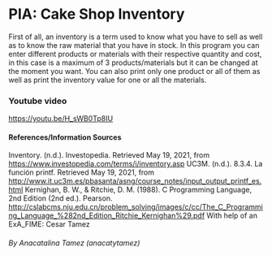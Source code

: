 # PIA: Cake Shop Inventory

First of all, an inventory is a term used to know what you have to sell as well as to know the raw material that you have in stock. In this program you can enter different products or materials with their respective quantity and cost, in this case is a maximum of 3 products/materials but it can be changed at the moment you want. You can also print only one product or all of them as well as print the inventory value for one or all the materials.

### Youtube video
https://youtu.be/H_sWB0Tp8IU

#### References/Information Sources
Inventory. (n.d.). Investopedia. Retrieved May 19, 2021, from https://www.investopedia.com/terms/i/inventory.asp
UC3M. (n.d.). 8.3.4. La función printf. Retrieved May 19, 2021, from http://www.it.uc3m.es/pbasanta/asng/course_notes/input_output_printf_es.html
Kernighan, B. W., & Ritchie, D. M. (1988). C Programming Language, 2nd Edition (2nd ed.). Pearson. http://cslabcms.nju.edu.cn/problem_solving/images/c/cc/The_C_Programming_Language_%282nd_Edition_Ritchie_Kernighan%29.pdf
With help of an ExA_FIME: Cesar Tamez

###### By Anacatalina Tamez (anacatytamez)

